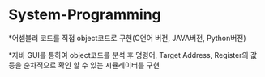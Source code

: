 # System-Programming

*어셈블러 코드를 직접 object코드로 구현(C언어 버전, JAVA버전, Python버전)

*자바 GUI를 통하여 object코드를 분석 후 명령어, Target Address, Register의 값 등을 순차적으로 확인 할 수 있는 시뮬레이터를 구현
